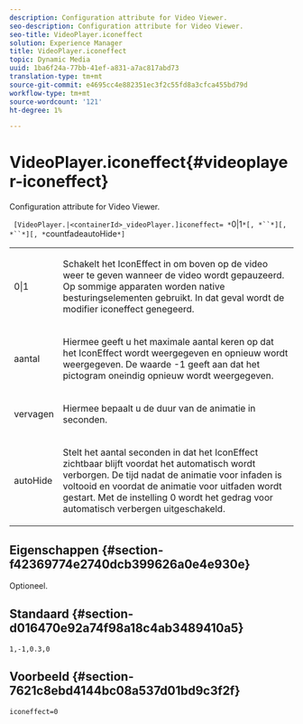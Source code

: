 ```yaml
---
description: Configuration attribute for Video Viewer.
seo-description: Configuration attribute for Video Viewer.
seo-title: VideoPlayer.iconeffect
solution: Experience Manager
title: VideoPlayer.iconeffect
topic: Dynamic Media
uuid: 1ba6f24a-77bb-41ef-a831-a7ac817abd73
translation-type: tm+mt
source-git-commit: e4695cc4e882351ec3f2c55fd8a3cfca455bd79d
workflow-type: tm+mt
source-wordcount: '121'
ht-degree: 1%

---
```



# VideoPlayer.iconeffect{#videoplayer-iconeffect}

Configuration attribute for Video Viewer.

` [VideoPlayer.|<containerId>_videoPlayer.]iconeffect= *`0|1`*[, *``*][, *``*][, *`countfadeautoHide`*]`

<table id="table_C616483932C2482CA9794DDD7313FD7C"> 
 <tbody> 
  <tr> 
   <td colname="col1"> <p> <span class="codeph"> <span class="varname"> 0|1</span> </span> </p> </td> 
   <td colname="col2"> <p> Schakelt het IconEffect in om boven op de video weer te geven wanneer de video wordt gepauzeerd. Op sommige apparaten worden native besturingselementen gebruikt. In dat geval wordt de modifier <span class="codeph"> iconeffect</span> genegeerd. </p> </td> 
  </tr> 
  <tr> 
   <td colname="col1"> <p> <span class="codeph"> <span class="varname"> aantal</span> </span> </p> </td> 
   <td colname="col2"> <p> Hiermee geeft u het maximale aantal keren op dat het IconEffect wordt weergegeven en opnieuw wordt weergegeven. De waarde <span class="codeph"> -1</span> geeft aan dat het pictogram oneindig opnieuw wordt weergegeven. </p> </td> 
  </tr> 
  <tr> 
   <td colname="col1"> <p> <span class="codeph"> <span class="varname"> vervagen</span> </span> </p> </td> 
   <td colname="col2"> <p> Hiermee bepaalt u de duur van de animatie in seconden. </p> </td> 
  </tr> 
  <tr> 
   <td colname="col1"> <p> <span class="codeph"> <span class="varname"> autoHide</span> </span> </p> </td> 
   <td colname="col2"> <p> Stelt het aantal seconden in dat het IconEffect zichtbaar blijft voordat het automatisch wordt verborgen. De tijd nadat de animatie voor infaden is voltooid en voordat de animatie voor uitfaden wordt gestart. Met de instelling <span class="codeph"> 0</span> wordt het gedrag voor automatisch verbergen uitgeschakeld. </p> </td> 
  </tr> 
 </tbody> 
</table>

## Eigenschappen {#section-f42369774e2740dcb399626a0e4e930e}

Optioneel.

## Standaard {#section-d016470e92a74f98a18c4ab3489410a5}

`1,-1,0.3,0`

## Voorbeeld {#section-7621c8ebd4144bc08a537d01bd9c3f2f}

```
iconeffect=0
```

